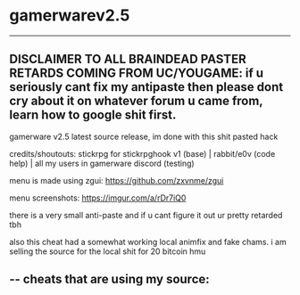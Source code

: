 # gamerwarev2.5

------------------------------------------------------------------------------
DISCLAIMER TO ALL BRAINDEAD PASTER RETARDS COMING FROM UC/YOUGAME: if u seriously cant fix my antipaste then please dont cry about it on whatever forum u came from, learn how to google shit first.
------------------------------------------------------------------------------

gamerware v2.5 latest source release,
im done with this shit pasted hack 

credits/shoutouts: 
stickrpg for stickrpghook v1 (base) |
rabbit/e0v (code help) |
all my users in gamerware discord (testing)

menu is made using zgui: https://github.com/zxvnme/zgui

menu screenshots: https://imgur.com/a/rDr7iQ0

there is a very small anti-paste and if u cant figure it out ur pretty retarded tbh

also this cheat had a somewhat working local animfix and fake chams. i am selling the source for the local shit for 20 bitcoin hmu

--
cheats that are using my source:
--

